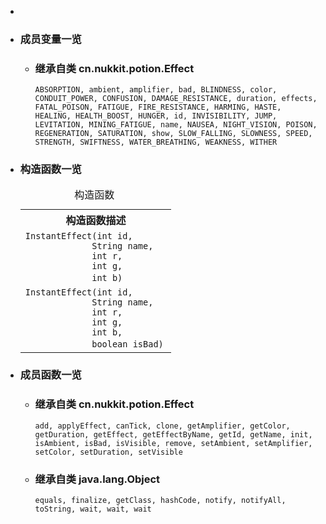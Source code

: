 <div class="summary">
<ul class="blockList">
<li class="blockList">

<li class="blockList"><a name="field.summary">
<!--   -->
</a>
<h3>成员变量一览</h3>
<ul class="blockList">
<li class="blockList"><a name="fields.inherited.from.class.cn.nukkit.potion.Effect">
<!--   -->
</a>
<h3>继承自类 cn.nukkit.potion.<a  title="class in cn.nukkit.potion">Effect</a></h3>
<code><a >ABSORPTION</a>, <a >ambient</a>, <a >amplifier</a>, <a >bad</a>, <a >BLINDNESS</a>, <a >color</a>, <a >CONDUIT_POWER</a>, <a >CONFUSION</a>, <a >DAMAGE_RESISTANCE</a>, <a >duration</a>, <a >effects</a>, <a >FATAL_POISON</a>, <a >FATIGUE</a>, <a >FIRE_RESISTANCE</a>, <a >HARMING</a>, <a >HASTE</a>, <a >HEALING</a>, <a >HEALTH_BOOST</a>, <a >HUNGER</a>, <a >id</a>, <a >INVISIBILITY</a>, <a >JUMP</a>, <a >LEVITATION</a>, <a >MINING_FATIGUE</a>, <a >name</a>, <a >NAUSEA</a>, <a >NIGHT_VISION</a>, <a >POISON</a>, <a >REGENERATION</a>, <a >SATURATION</a>, <a >show</a>, <a >SLOW_FALLING</a>, <a >SLOWNESS</a>, <a >SPEED</a>, <a >STRENGTH</a>, <a >SWIFTNESS</a>, <a >WATER_BREATHING</a>, <a >WEAKNESS</a>, <a >WITHER</a></code></li>
</ul>
</li>
</ul>
<!-- ======== CONSTRUCTOR SUMMARY ======== -->
<ul class="blockList">
<li class="blockList"><a name="constructor.summary">
<!--   -->
</a>
<h3>构造函数一览</h3>
<table class="memberSummary" border="0" cellpadding="3" cellspacing="0" summary="Constructor Summary table, listing constructors, and an explanation">
<caption><span>构造函数</span><span class="tabEnd"> </span></caption>
<tr>
<th>构造函数描述</th>
</tr>
<tr class="altColor">
<td class="colOne"><code><span class="memberNameLink"><a >InstantEffect</a></span>(int id,
             <a  title="class or interface in java.lang">String</a> name,
             int r,
             int g,
             int b)</code> </td>
</tr>
<tr class="rowColor">
<td class="colOne"><code><span class="memberNameLink"><a >InstantEffect</a></span>(int id,
             <a  title="class or interface in java.lang">String</a> name,
             int r,
             int g,
             int b,
             boolean isBad)</code> </td>
</tr>
</table>
</li>
</ul>
<!-- ========== METHOD SUMMARY =========== -->
<ul class="blockList">
<li class="blockList"><a name="method.summary">
<!--   -->
</a>
<h3>成员函数一览</h3>
<ul class="blockList">
<li class="blockList"><a name="methods.inherited.from.class.cn.nukkit.potion.Effect">
<!--   -->
</a>
<h3>继承自类 cn.nukkit.potion.<a  title="class in cn.nukkit.potion">Effect</a></h3>
<code><a >add</a>, <a >applyEffect</a>, <a >canTick</a>, <a >clone</a>, <a >getAmplifier</a>, <a >getColor</a>, <a >getDuration</a>, <a >getEffect</a>, <a >getEffectByName</a>, <a >getId</a>, <a >getName</a>, <a >init</a>, <a >isAmbient</a>, <a >isBad</a>, <a >isVisible</a>, <a >remove</a>, <a >setAmbient</a>, <a >setAmplifier</a>, <a >setColor</a>, <a >setDuration</a>, <a >setVisible</a></code></li>
</ul>
<ul class="blockList">
<li class="blockList"><a name="methods.inherited.from.class.java.lang.Object">
<!--   -->
</a>
<h3>继承自类 java.lang.<a  title="class or interface in java.lang">Object</a></h3>
<code><a  title="class or interface in java.lang">equals</a>, <a  title="class or interface in java.lang">finalize</a>, <a  title="class or interface in java.lang">getClass</a>, <a  title="class or interface in java.lang">hashCode</a>, <a  title="class or interface in java.lang">notify</a>, <a  title="class or interface in java.lang">notifyAll</a>, <a  title="class or interface in java.lang">toString</a>, <a  title="class or interface in java.lang">wait</a>, <a  title="class or interface in java.lang">wait</a>, <a  title="class or interface in java.lang">wait</a></code></li>
</ul>
</li>
</ul>
</li>
</ul>
</div>
